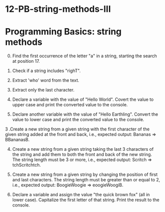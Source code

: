 # 12-PB-string-methods-III


# Programming Basics: string methods
 

0.  Find the first occurrence of the letter "a" in a string, starting the search at position 17.

1. Check if a string includes "righT".

2. Extract 'who' word from the text.

3. Extract only the last character.

1. Declare a variable with the value of "Hello World". Covert the value to upper case and print the converted value to the console.

2. Declare another variable with the value of "Hello Earthling". Convert the value to lower case and print the converted value to the console.

3 .Create a new string from a given string with the first character of the given string added at the front and back, i.e., expected output: Bananas => BBananasB.

4. Create a new string from a given string taking the last 3 characters of the string and add them to both the front and back of the new string. The string length must be 3 or more, i.e., expected output: Scritch => tchScritchtch.

5. Create a new string from a given string by changing the position of first and last characters. The string length must be greater than or equal to 2, i.e., expected output: BoogieWoogie => eoogieWoogiB.

6. Declare a variable and assign the value "the quick brown fox" (all in lower case). Capitalize the first letter of that string. Print the result to the console.
